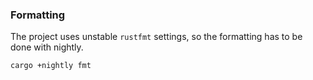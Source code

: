 ### Formatting
The project uses unstable `rustfmt` settings, so the formatting has to be done with nightly.
```console
cargo +nightly fmt
```
